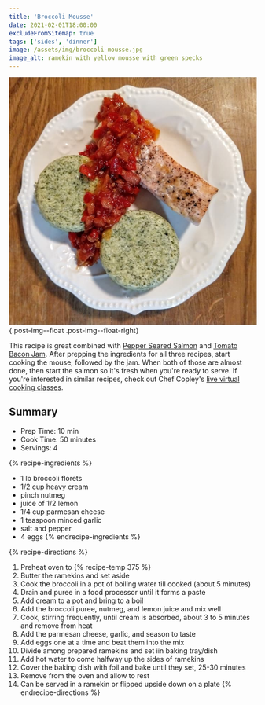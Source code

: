```yaml
---
title: 'Broccoli Mousse'
date: 2021-02-01T18:00:00
excludeFromSitemap: true
tags: ['sides', 'dinner']
image: /assets/img/broccoli-mousse.jpg
image_alt: ramekin with yellow mousse with green specks
---
```


![Plate with salmon, broccoli mousse, and tomato bacon jam](/assets/img/salmon-jam-broccoli-meal.jpg){.post-img--float .post-img--float-right}

This recipe is great combined with [Pepper Seared Salmon](/recipes/2021/02/01/pepper-seared-salmon/) and [Tomato Bacon Jam](/recipes/2021/02/01/tomato-bacon-jam/). After prepping the ingredients for all three recipes, start cooking the mouse, followed by the jam. When both of those are almost done, then start the salmon so it's fresh when you're ready to serve. If you're interested in similar recipes, check out Chef Copley's <a href="https://www.yourdirtyapron.com/home" rel="noopener noreferrer">live virtual cooking classes</a>.

## Summary

- Prep Time: 10 min
- Cook Time: 50 minutes
- Servings: 4

{% recipe-ingredients %}
- 1 lb broccoli florets
- 1/2 cup heavy cream
- pinch nutmeg
- juice of 1/2 lemon
- 1/4 cup parmesan cheese
- 1 teaspoon minced garlic
- salt and pepper
- 4 eggs
{% endrecipe-ingredients %}

{% recipe-directions %}
1. Preheat oven to {% recipe-temp 375 %}
1. Butter the ramekins and set aside
1. Cook the broccoli in a pot of boiling water till cooked (about 5 minutes)
1. Drain and puree in a food processor until it forms a paste
1. Add cream to a pot and bring to a boil
1. Add the broccoli puree, nutmeg, and lemon juice and mix well
1. Cook, stirring frequently, until cream is absorbed, about 3 to 5 minutes and remove from heat
1. Add the parmesan cheese, garlic, and season to taste
1. Add eggs one at a time and beat them into the mix
1. Divide among prepared ramekins and set iin baking tray/dish
1. Add hot water to come halfway up the sides of ramekins
1. Cover the baking dish with foil and bake until they set, 25-30 minutes
1. Remove from the oven and allow to rest
1. Can be served in a ramekin or flipped upside down on a plate
{% endrecipe-directions %}

